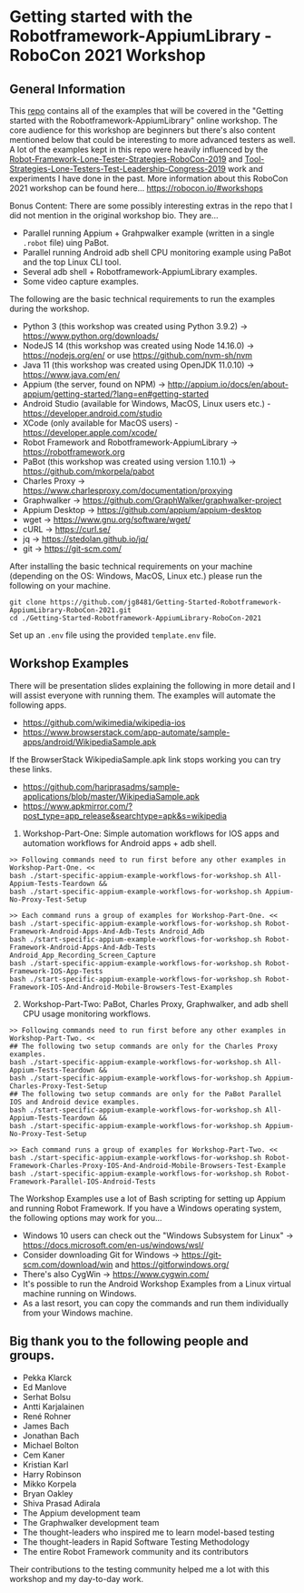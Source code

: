 # Getting started with the Robotframework-AppiumLibrary - RoboCon 2021 Workshop

## General Information

This [repo](https://github.com/jg8481/Getting-Started-Robotframework-AppiumLibrary-RoboCon-2021) contains all of the examples that will be covered in the "Getting started with the Robotframework-AppiumLibrary" online workshop. The core audience for this workshop are beginners but there's also content mentioned below that could be interesting to more advanced testers as well. A lot of the examples kept in this repo were heavily influenced by the [Robot-Framework-Lone-Tester-Strategies-RoboCon-2019](https://github.com/jg8481/Robot-Framework-Lone-Tester-Strategies-RoboCon-2019) and [Tool-Strategies-Lone-Testers-Test-Leadership-Congress-2019](https://github.com/jg8481/Tool-Strategies-Lone-Testers-Test-Leadership-Congress-2019) work and experiments I have done in the past. More information about this RoboCon 2021 workshop can be found here... https://robocon.io/#workshops

Bonus Content: There are some possibly interesting extras in the repo that I did not mention in the original workshop bio. They are...
- Parallel running Appium + Grahpwalker example (written in a single `.robot` file) uing PaBot.
- Parallel running Android adb shell CPU monitoring example using PaBot and the top Linux CLI tool.
- Several adb shell + Robotframework-AppiumLibrary examples.
- Some video capture examples.

The following are the basic technical requirements to run the examples during the workshop.
- Python 3 (this workshop was created using Python 3.9.2) -> https://www.python.org/downloads/
- NodeJS 14 (this workshop was created using Node 14.16.0) -> https://nodejs.org/en/ or use https://github.com/nvm-sh/nvm
- Java 11 (this workshop was created using OpenJDK 11.0.10) -> https://www.java.com/en/
- Appium (the server, found on NPM) -> http://appium.io/docs/en/about-appium/getting-started/?lang=en#getting-started
- Android Studio (available for Windows, MacOS, Linux users etc.) - https://developer.android.com/studio
- XCode (only available for MacOS users) - https://developer.apple.com/xcode/
- Robot Framework and Robotframework-AppiumLibrary -> https://robotframework.org
- PaBot (this workshop was created using version 1.10.1) -> https://github.com/mkorpela/pabot
- Charles Proxy -> https://www.charlesproxy.com/documentation/proxying
- Graphwalker -> https://github.com/GraphWalker/graphwalker-project
- Appium Desktop -> https://github.com/appium/appium-desktop
- wget -> https://www.gnu.org/software/wget/
- cURL -> https://curl.se/
- jq -> https://stedolan.github.io/jq/
- git -> https://git-scm.com/

After installing the basic technical requirements on your machine (depending on the OS: Windows, MacOS, Linux etc.) please run the following on your machine.
```
git clone https://github.com/jg8481/Getting-Started-Robotframework-AppiumLibrary-RoboCon-2021.git
cd ./Getting-Started-Robotframework-AppiumLibrary-RoboCon-2021
```
Set up an `.env` file using the provided `template.env` file.

## Workshop Examples

There will be presentation slides explaining the following in more detail and I will assist everyone with running them. The examples will automate the following apps.
- https://github.com/wikimedia/wikipedia-ios
- https://www.browserstack.com/app-automate/sample-apps/android/WikipediaSample.apk

If the BrowserStack WikipediaSample.apk link stops working you can try these links.
- https://github.com/hariprasadms/sample-applications/blob/master/WikipediaSample.apk
- https://www.apkmirror.com/?post_type=app_release&searchtype=apk&s=wikipedia

1. Workshop-Part-One: Simple automation workflows for IOS apps and automation workflows for Android apps + adb shell.
```
>> Following commands need to run first before any other examples in Workshop-Part-One. <<
bash ./start-specific-appium-example-workflows-for-workshop.sh All-Appium-Tests-Teardown &&
bash ./start-specific-appium-example-workflows-for-workshop.sh Appium-No-Proxy-Test-Setup

>> Each command runs a group of examples for Workshop-Part-One. <<
bash ./start-specific-appium-example-workflows-for-workshop.sh Robot-Framework-Android-Apps-And-Adb-Tests Android_Adb
bash ./start-specific-appium-example-workflows-for-workshop.sh Robot-Framework-Android-Apps-And-Adb-Tests Android_App_Recording_Screen_Capture
bash ./start-specific-appium-example-workflows-for-workshop.sh Robot-Framework-IOS-App-Tests
bash ./start-specific-appium-example-workflows-for-workshop.sh Robot-Framework-IOS-And-Android-Mobile-Browsers-Test-Examples

```

2. Workshop-Part-Two: PaBot, Charles Proxy, Graphwalker, and adb shell CPU usage monitoring workflows.
```
>> Following commands need to run first before any other examples in Workshop-Part-Two. <<
## The following two setup commands are only for the Charles Proxy examples.
bash ./start-specific-appium-example-workflows-for-workshop.sh All-Appium-Tests-Teardown &&
bash ./start-specific-appium-example-workflows-for-workshop.sh Appium-Charles-Proxy-Test-Setup
## The following two setup commands are only for the PaBot Parallel IOS and Android device examples.
bash ./start-specific-appium-example-workflows-for-workshop.sh All-Appium-Tests-Teardown &&
bash ./start-specific-appium-example-workflows-for-workshop.sh Appium-No-Proxy-Test-Setup

>> Each command runs a group of examples for Workshop-Part-Two. <<
bash ./start-specific-appium-example-workflows-for-workshop.sh Robot-Framework-Charles-Proxy-IOS-And-Android-Mobile-Browsers-Test-Example
bash ./start-specific-appium-example-workflows-for-workshop.sh Robot-Framework-Parallel-IOS-Android-Tests
```

The Workshop Examples use a lot of Bash scripting for setting up Appium and running Robot Framework. If you have a Windows operating system, the following options may work for you...
- Windows 10 users can check out the "Windows Subsystem for Linux" -> https://docs.microsoft.com/en-us/windows/wsl/
- Consider downloading Git for Windows -> https://git-scm.com/download/win and https://gitforwindows.org/
- There's also CygWin -> https://www.cygwin.com/
- It's possible to run the Android Workshop Examples from a Linux virtual machine running on Windows.
- As a last resort, you can copy the commands and run them individually from your Windows machine.

## Big thank you to the following people and groups.

- Pekka Klarck
- Ed Manlove
- Serhat Bolsu
- Antti Karjalainen
- René Rohner
- James Bach
- Jonathan Bach
- Michael Bolton
- Cem Kaner
- Kristian Karl
- Harry Robinson
- Mikko Korpela
- Bryan Oakley
- Shiva Prasad Adirala
- The Appium development team
- The Graphwalker development team
- The thought-leaders who inspired me to learn model-based testing
- The thought-leaders in Rapid Software Testing Methodology
- The entire Robot Framework community and its contributors

Their contributions to the testing community helped me a lot with this workshop and my day-to-day work.
